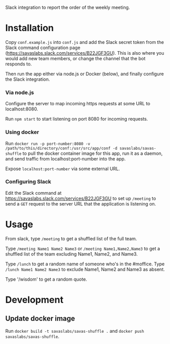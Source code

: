 Slack integration to report the order of the weekly meeting.

# Installation

Copy `conf.example.js` into `conf.js` and add the Slack secret token from the Slack command configuration page (https://savaslabs.slack.com/services/B22JGF3GU). This is also where you would add new team members, or change the channel that the bot responds to.

Then run the app either via node.js or Docker (below), and finally configure the Slack integration.

### Via node.js

Configure the server to map incoming https requests at some URL to localhost:8080.

Run `npm start` to start listening on port 8080 for incoming requests.

### Using docker

Run `docker run -p port-number:8080 -v /path/to/this/directory/conf:/usr/src/app/conf -d savaslabs/savas-shuffle` to pull the docker container image for this app, run it as a daemon, and send traffic from localhost:port-number into the app.

Expose `localhost:port-number` via some external URL.

### Configuring Slack

Edit the Slack command at https://savaslabs.slack.com/services/B22JGF3GU to set up `/meeting` to send a `GET` request to the server URL that the application is listening on.

# Usage

From slack, type `/meeting` to get a shuffled list of the full team.

Type `/meeting Name1 Name2 Name3` or `/meeting Name1,Name2,Name3` to get a shuffled list of the team excluding Name1, Name2, and Name3.

Type `/lunch` to get a random name of someone who's in the #moffice.
Type `/lunch Name1 Name2 Name3` to exclude Name1, Name2 and Name3 as absent.

Type '/wisdom' to get a random quote.

# Development

## Update docker image

Run `docker build -t savaslabs/savas-shuffle .` and `docker push savaslabs/savas-shuffle`.
